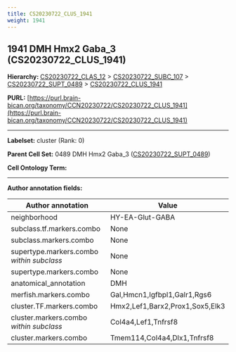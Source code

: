 ```yaml
---
title: CS20230722_CLUS_1941
weight: 1941
---
```

## 1941 DMH Hmx2 Gaba_3 (CS20230722_CLUS_1941)
<b>Hierarchy: </b>
[CS20230722_CLAS_12](../CS20230722_CLAS_12) >
[CS20230722_SUBC_107](../CS20230722_SUBC_107) >
[CS20230722_SUPT_0489](../CS20230722_SUPT_0489) >
[CS20230722_CLUS_1941](../CS20230722_CLUS_1941)

**PURL:** [https://purl.brain-bican.org/taxonomy/CCN20230722/CS20230722_CLUS_1941](https://purl.brain-bican.org/taxonomy/CCN20230722/CS20230722_CLUS_1941)

---


**Labelset:** cluster (Rank: 0)

**Parent Cell Set:** 0489 DMH Hmx2 Gaba_3 ([CS20230722_SUPT_0489](../CS20230722_SUPT_0489))



**Cell Ontology Term:** 

[MARKER GENES.]: #


---

[TRANSFERRED ANNOTATIONS.]: #


[AUTHOR ANNOTATION FIELDS.]: #


**Author annotation fields:**

| Author annotation | Value |
|-------------------|-------|
|neighborhood|HY-EA-Glut-GABA|
|subclass.tf.markers.combo|None|
|subclass.markers.combo|None|
|supertype.markers.combo _within subclass_|None|
|supertype.markers.combo|None|
|anatomical_annotation|DMH|
|merfish.markers.combo|Gal,Hmcn1,Igfbpl1,Galr1,Rgs6|
|cluster.TF.markers.combo|Hmx2,Lef1,Barx2,Prox1,Sox5,Elk3|
|cluster.markers.combo _within subclass_|Col4a4,Lef1,Tnfrsf8|
|cluster.markers.combo|Tmem114,Col4a4,Dlx1,Tnfrsf8|
